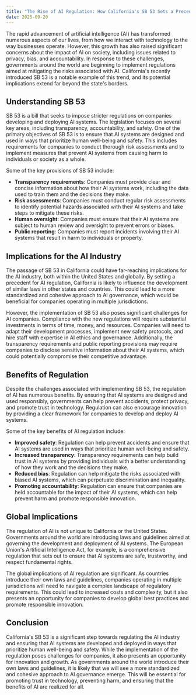 ```yaml
---
title: "The Rise of AI Regulation: How California's SB 53 Sets a Precedent for the Industry"
date: 2025-09-20
---
```


The rapid advancement of artificial intelligence (AI) has transformed numerous aspects of our lives, from how we interact with technology to the way businesses operate. However, this growth has also raised significant concerns about the impact of AI on society, including issues related to privacy, bias, and accountability. In response to these challenges, governments around the world are beginning to implement regulations aimed at mitigating the risks associated with AI. California's recently introduced SB 53 is a notable example of this trend, and its potential implications extend far beyond the state's borders.

## Understanding SB 53
SB 53 is a bill that seeks to impose stricter regulations on companies developing and deploying AI systems. The legislation focuses on several key areas, including transparency, accountability, and safety. One of the primary objectives of SB 53 is to ensure that AI systems are designed and used in ways that prioritize human well-being and safety. This includes requirements for companies to conduct thorough risk assessments and to implement measures that prevent AI systems from causing harm to individuals or society as a whole.

Some of the key provisions of SB 53 include:
* **Transparency requirements**: Companies must provide clear and concise information about how their AI systems work, including the data used to train them and the decisions they make.
* **Risk assessments**: Companies must conduct regular risk assessments to identify potential hazards associated with their AI systems and take steps to mitigate these risks.
* **Human oversight**: Companies must ensure that their AI systems are subject to human review and oversight to prevent errors or biases.
* **Public reporting**: Companies must report incidents involving their AI systems that result in harm to individuals or property.

## Implications for the AI Industry
The passage of SB 53 in California could have far-reaching implications for the AI industry, both within the United States and globally. By setting a precedent for AI regulation, California is likely to influence the development of similar laws in other states and countries. This could lead to a more standardized and cohesive approach to AI governance, which would be beneficial for companies operating in multiple jurisdictions.

However, the implementation of SB 53 also poses significant challenges for AI companies. Compliance with the new regulations will require substantial investments in terms of time, money, and resources. Companies will need to adapt their development processes, implement new safety protocols, and hire staff with expertise in AI ethics and governance. Additionally, the transparency requirements and public reporting provisions may require companies to disclose sensitive information about their AI systems, which could potentially compromise their competitive advantage.

## Benefits of Regulation
Despite the challenges associated with implementing SB 53, the regulation of AI has numerous benefits. By ensuring that AI systems are designed and used responsibly, governments can help prevent accidents, protect privacy, and promote trust in technology. Regulation can also encourage innovation by providing a clear framework for companies to develop and deploy AI systems.

Some of the key benefits of AI regulation include:
* **Improved safety**: Regulation can help prevent accidents and ensure that AI systems are used in ways that prioritize human well-being and safety.
* **Increased transparency**: Transparency requirements can help build trust in AI systems by providing individuals with a better understanding of how they work and the decisions they make.
* **Reduced bias**: Regulation can help mitigate the risks associated with biased AI systems, which can perpetuate discrimination and inequality.
* **Promoting accountability**: Regulation can ensure that companies are held accountable for the impact of their AI systems, which can help prevent harm and promote responsible innovation.

## Global Implications
The regulation of AI is not unique to California or the United States. Governments around the world are introducing laws and guidelines aimed at governing the development and deployment of AI systems. The European Union's Artificial Intelligence Act, for example, is a comprehensive regulation that sets out to ensure that AI systems are safe, trustworthy, and respect fundamental rights.

The global implications of AI regulation are significant. As countries introduce their own laws and guidelines, companies operating in multiple jurisdictions will need to navigate a complex landscape of regulatory requirements. This could lead to increased costs and complexity, but it also presents an opportunity for companies to develop global best practices and promote responsible innovation.

## Conclusion
California's SB 53 is a significant step towards regulating the AI industry and ensuring that AI systems are developed and deployed in ways that prioritize human well-being and safety. While the implementation of the regulation poses challenges for companies, it also presents an opportunity for innovation and growth. As governments around the world introduce their own laws and guidelines, it is likely that we will see a more standardized and cohesive approach to AI governance emerge. This will be essential for promoting trust in technology, preventing harm, and ensuring that the benefits of AI are realized for all.
